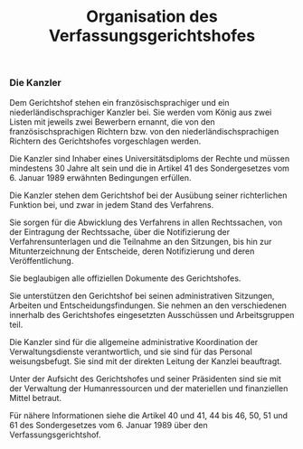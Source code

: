 ﻿---
title: Organisation des Verfassungsgerichtshofes
description: Organisation des Verfassungsgerichtshofes
posterUrl: ~/assets/img/newsletter-background.png
locale: de
---

### Die Kanzler

Dem Gerichtshof stehen ein französischsprachiger und ein niederländischsprachiger Kanzler bei. Sie werden vom König aus zwei Listen mit jeweils zwei Bewerbern ernannt, die von den französischsprachigen Richtern bzw. von den niederländischsprachigen Richtern des Gerichtshofes vorgeschlagen werden.

Die Kanzler sind Inhaber eines Universitätsdiploms der Rechte und müssen mindestens 30 Jahre alt sein und die in Artikel 41 des Sondergesetzes vom 6. Januar 1989 erwähnten Bedingungen erfüllen.

Die Kanzler stehen dem Gerichtshof bei der Ausübung seiner richterlichen Funktion bei, und zwar in jedem Stand des Verfahrens.

Sie sorgen für die Abwicklung des Verfahrens in allen Rechtssachen, von der Eintragung der Rechtssache, über die Notifizierung der Verfahrensunterlagen und die Teilnahme an den Sitzungen, bis hin zur Mitunterzeichnung der Entscheide, deren Notifizierung und deren Veröffentlichung.

Sie beglaubigen alle offiziellen Dokumente des Gerichtshofes.

Sie unterstützen den Gerichtshof bei seinen administrativen Sitzungen, Arbeiten und Entscheidungsfindungen.
Sie nehmen an den verschiedenen innerhalb des Gerichtshofes eingesetzten Ausschüssen und Arbeitsgruppen teil.

Die Kanzler sind für die allgemeine administrative Koordination der Verwaltungsdienste verantwortlich, und sie sind für das Personal weisungsbefugt. Sie sind mit der direkten Leitung der Kanzlei beauftragt.

Unter der Aufsicht des Gerichtshofes und seiner Präsidenten sind sie mit der Verwaltung der Humanressourcen und der materiellen und finanziellen Mittel betraut.

Für nähere Informationen siehe die Artikel 40 und 41, 44 bis 46, 50, 51 und 61 des Sondergesetzes vom 6. Januar 1989 über den Verfassungsgerichtshof.

